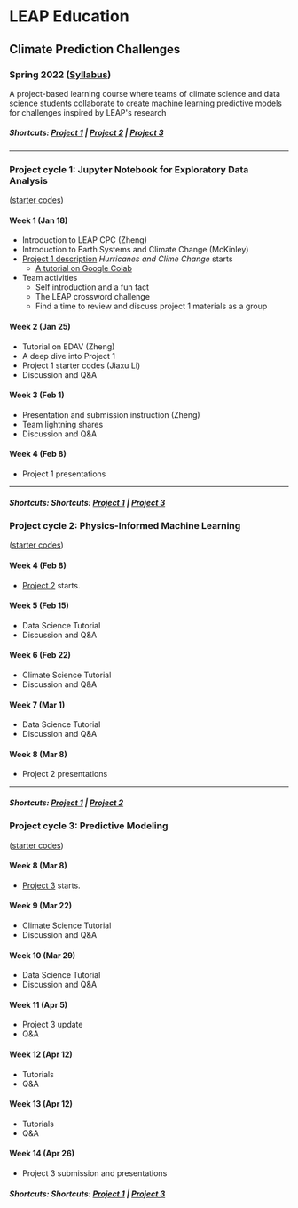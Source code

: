 # LEAP Education
## Climate Prediction Challenges
### Spring 2022 ([Syllabus](/CourseInfo/CPC-Spring2022-Syllabus.md))

A project-based learning course where teams of climate science and data science students collaborate to create machine learning predictive models for challenges inspired by LEAP's research

##### Shortcuts: [Project 1](#project-cycle-1-individual-notebook-for-exploratory-data-analysis) | [Project 2](#project-cycle-2-physics-informed-machine-learning) | [Project 3](#project-cycle-3-predictive-modeling)
----
### Project cycle 1: Jupyter Notebook for Exploratory Data Analysis 
([starter codes](Project-StarterCodes/Project1-EDAV))
#### Week 1 (Jan 18)
+ Introduction to LEAP CPC (Zheng)
+ Introduction to Earth Systems and Climate Change (McKinley)
+ [Project 1 description](Project-StarterCodes/Project1-EDAV/doc/Proj1_desc.md) *Hurricanes and Clime Change* starts
	+ [A tutorial on Google Colab](https://www.youtube.com/watch?v=inN8seMm7UI)
+ Team activities
	+ Self introduction and a fun fact
	+ The LEAP crossword challenge
	+ Find a time to review and discuss project 1 materials as a group

#### Week 2 (Jan 25)
+ Tutorial on EDAV (Zheng)
+ A deep dive into Project 1
+ Project 1 starter codes (Jiaxu Li)
+ Discussion and Q&A

#### Week 3 (Feb 1)
+ Presentation and submission instruction (Zheng)
+ Team lightning shares
+ Discussion and Q&A

#### Week 4 (Feb 8)
+ Project 1 presentations

----
##### Shortcuts: Shortcuts: [Project 1](#project-cycle-1-individual-notebook-for-exploratory-data-analysis) | [Project 3](#project-cycle-3-predictive-modeling)

### Project cycle 2: Physics-Informed Machine Learning

([starter codes](Project-StarterCodes/Project2-PhysicsML))

#### Week 4 (Feb 8)
+ [Project 2](Project-StarterCodes/Project2-PhysicsML) starts.
    	
#### Week 5 (Feb 15)
+ Data Science Tutorial
+ Discussion and Q&A

#### Week 6 (Feb 22)
+ Climate Science Tutorial
+ Discussion and Q&A

#### Week 7 (Mar 1)
+ Data Science Tutorial
+ Discussion and Q&A

#### Week 8 (Mar 8)
+ Project 2 presentations

----
##### Shortcuts: [Project 1](#project-cycle-1-individual-notebook-for-exploratory-data-analysis) | [Project 2](#project-cycle-2-physics-informed-machine-learning) 

### Project cycle 3: Predictive Modeling
([starter codes](Project-StarterCodes/Project3-PredModel))

#### Week 8 (Mar 8)
+ [Project 3](Project-StarterCodes/Project3-PredModel) starts.

#### Week 9 (Mar 22)
+ Climate Science Tutorial
+ Discussion and Q&A
 
#### Week 10 (Mar 29)
+ Data Science Tutorial
+ Discussion and Q&A

#### Week 11 (Apr 5)
+ Project 3 update
+ Q&A

#### Week 12 (Apr 12)
+ Tutorials
+ Q&A

#### Week 13 (Apr 12)
+ Tutorials
+ Q&A

#### Week 14 (Apr 26)
+ Project 3 submission and presentations

##### Shortcuts: Shortcuts: [Project 1](#project-cycle-1-individual-notebook-for-exploratory-data-analysis) | [Project 3](#project-cycle-3-predictive-modeling)